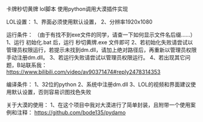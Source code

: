 卡牌秒切黄牌
lol脚本
使用python调用大漠插件实现

LOL设置：
  1、界面必须使用默认设置，
  2、分辨率1920x1080
  
运行条件：
  （由于有找不到exe文件的同学，请查一下如何显示文件名后缀……）
  1、运行 初始化.bat 后，运行 秒切黄牌.exe 文件即可
  2、若初始化失败请尝试以管理员权限运行，若提示未找到dm.dll，请加上绝对路径后，再重新以管理员权限手动注册dm.dll。
  3、若运行失败请尝试以管理员权限运行。
  4、若出现其它问题，B站联系我：https://www.bilibili.com/video/av90371474#reply2478314353
  
编译条件：
  1、32位的python
  2、系统中注册dm.dll
  3、LOL的视频和界面建议使用默认设置，否则容易识图找色失败
  

  
 关于大漠的使用：
  1、在这个项目中我对大漠进行了简单封装，且附带一个使用案例和注释： https://github.com/bode135/pydamo
